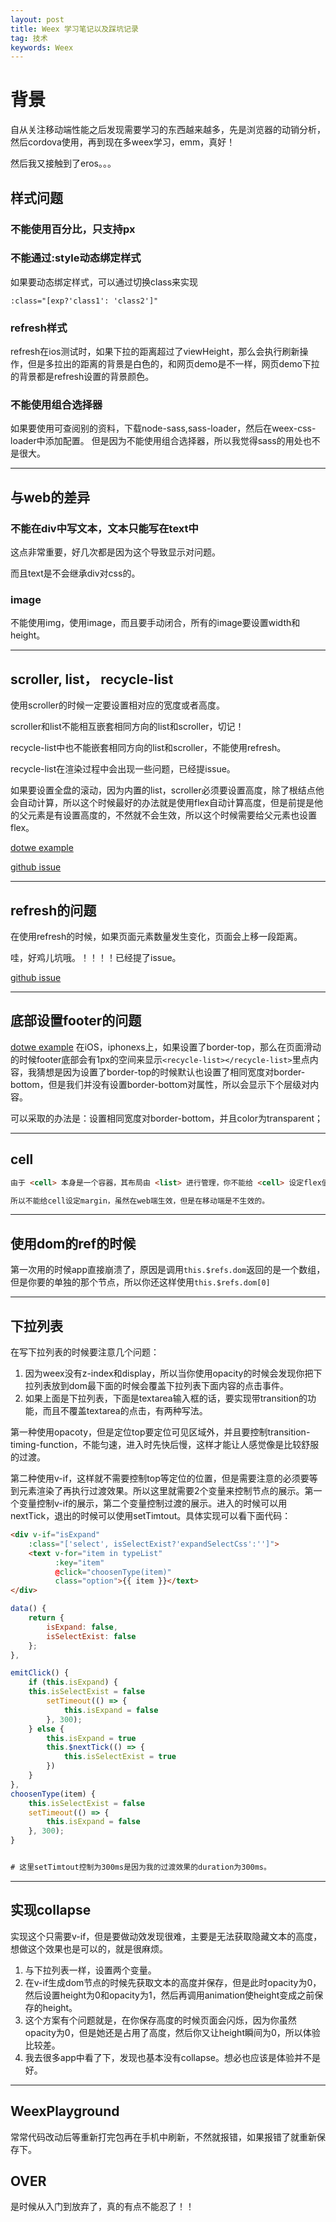 ```yaml
---
layout: post
title: Weex 学习笔记以及踩坑记录
tag: 技术
keywords: Weex
---
```


# 背景
自从关注移动端性能之后发现需要学习的东西越来越多，先是浏览器的动销分析，然后cordova使用，再到现在多weex学习，emm，真好！


然后我又接触到了eros。。。

## 样式问题

### 不能使用百分比，只支持px

### 不能通过:style动态绑定样式

如果要动态绑定样式，可以通过切换class来实现

`:class="[exp?'class1': 'class2']"`


### refresh样式

refresh在ios测试时，如果下拉的距离超过了viewHeight，那么会执行刷新操作，但是多拉出的距离的背景是白色的，和网页demo是不一样，网页demo下拉的背景都是refresh设置的背景颜色。

### 不能使用组合选择器

如果要使用可查阅别的资料，下载node-sass,sass-loader，然后在weex-css-loader中添加配置。
但是因为不能使用组合选择器，所以我觉得sass的用处也不是很大。

---

## 与web的差异

### 不能在div中写文本，文本只能写在text中

这点非常重要，好几次都是因为这个导致显示对问题。

而且text是不会继承div对css的。

### image

不能使用img，使用image，而且要手动闭合，所有的image要设置width和height。

---

## scroller, list， recycle-list

使用scroller的时候一定要设置相对应的宽度或者高度。

scroller和list不能相互嵌套相同方向的list和scroller，切记！

recycle-list中也不能嵌套相同方向的list和scroller，不能使用refresh。

recycle-list在渲染过程中会出现一些问题，已经提issue。

如果要设置全盘的滚动，因为内置的list，scroller必须要设置高度，除了根结点他会自动计算，所以这个时候最好的办法就是使用flex自动计算高度，但是前提是他的父元素是有设置高度的，不然就不会生效，所以这个时候需要给父元素也设置flex。

[dotwe example](http://dotwe.org/vue/9fa9d2f489d1988f7334aeabcae802df)

[github issue](https://github.com/apache/incubator-weex/issues/1629)

---

## refresh的问题

在使用refresh的时候，如果页面元素数量发生变化，页面会上移一段距离。

哇，好鸡儿坑哦。！！！！已经提了issue。

[github issue](https://github.com/apache/incubator-weex/issues/1633)

---

## 底部设置footer的问题

[dotwe example](http://dotwe.org/vue/ab28e101498e78b1730251a727838c5f)
在iOS，iphonexs上，如果设置了border-top，那么在页面滑动的时候footer底部会有1px的空间来显示`<recycle-list></recycle-list>`里点内容，我猜想是因为设置了border-top的时候默认也设置了相同宽度对border-bottom，但是我们并没有设置border-bottom对属性，所以会显示下个层级对内容。

可以采取的办法是：设置相同宽度对border-bottom，并且color为transparent；


---
## cell
```html
由于 <cell> 本身是一个容器，其布局由 <list> 进行管理，你不能给 <cell> 设定flex值。 <cell>的宽度等于父组件 <list> 的宽度，并且 <cell> 高度自适应，指定 margin 样式也不起作用。

所以不能给cell设定margin，虽然在web端生效，但是在移动端是不生效的。
```

---

## 使用dom的ref的时候

第一次用的时候app直接崩溃了，原因是调用`this.$refs.dom`返回的是一个数组，但是你要的单独的那个节点，所以你还这样使用`this.$refs.dom[0]`


---

## 下拉列表

在写下拉列表的时候要注意几个问题：
1. 因为weex没有z-index和display，所以当你使用opacity的时候会发现你把下拉列表放到dom最下面的时候会覆盖下拉列表下面内容的点击事件。
2. 如果上面是下拉列表，下面是textarea输入框的话，要实现带transition的功能，而且不覆盖textarea的点击，有两种写法。

第一种使用opacoty，但是定位top要定位可见区域外，并且要控制transition-timing-function，不能匀速，进入时先快后慢，这样才能让人感觉像是比较舒服的过渡。

第二种使用v-if，这样就不需要控制top等定位的位置，但是需要注意的必须要等到元素渲染了再执行过渡效果。所以这里就需要2个变量来控制节点的展示。第一个变量控制v-if的展示，第二个变量控制过渡的展示。进入的时候可以用nextTick，退出的时候可以使用setTimtout。具体实现可以看下面代码：


```html
<div v-if="isExpand"
    :class="['select', isSelectExist?'expandSelectCss':'']">
    <text v-for="item in typeList"
          :key="item"
          @click="choosenType(item)"
          class="option">{{ item }}</text>
</div>
```

```js
data() {
    return {
        isExpand: false,
        isSelectExist: false
    };
},

emitClick() {
    if (this.isExpand) {
    this.isSelectExist = false
        setTimeout(() => {
            this.isExpand = false
        }, 300);
    } else {
        this.isExpand = true
        this.$nextTick(() => {
            this.isSelectExist = true
        })
    }
},
choosenType(item) {
    this.isSelectExist = false
    setTimeout(() => {
        this.isExpand = false
    }, 300);
}


# 这里setTimtout控制为300ms是因为我的过渡效果的duration为300ms。
```

---
## 实现collapse

实现这个只需要v-if，但是要做动效发现很难，主要是无法获取隐藏文本的高度，想做这个效果也是可以的，就是很麻烦。

1. 与下拉列表一样，设置两个变量。
2. 在v-if生成dom节点的时候先获取文本的高度并保存，但是此时opacity为0，然后设置height为0和opacity为1，然后再调用animation使height变成之前保存的height。
3. 这个方案有个问题就是，在你保存高度的时候页面会闪烁，因为你虽然opacity为0，但是她还是占用了高度，然后你又让height瞬间为0，所以体验比较差。
4. 我去很多app中看了下，发现也基本没有collapse。想必也应该是体验并不是好。

---

## WeexPlayground

常常代码改动后等重新打完包再在手机中刷新，不然就报错，如果报错了就重新保存下。


## OVER

是时候从入门到放弃了，真的有点不能忍了！！
